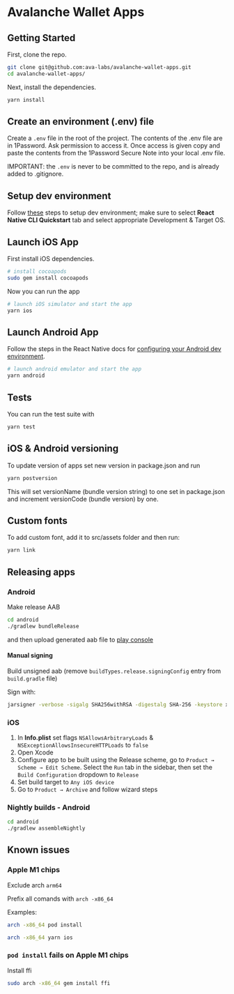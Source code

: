 # Avalanche Wallet Apps

## Getting Started

First, clone the repo.

```zsh
git clone git@github.com:ava-labs/avalanche-wallet-apps.git
cd avalanche-wallet-apps/
```

Next, install the dependencies.

```zsh
yarn install
```

## Create an environment (.env) file
Create a `.env` file in the root of the project. The contents of the .env file are in 1Password. Ask permission to access it. Once access is given copy and paste the contents from the 1Password Secure Note into your local .env file. 

IMPORTANT: the `.env` is never to be committed to the repo, and is already added to .gitignore. 

## Setup dev environment

Follow [these](https://reactnative.dev/docs/environment-setup) steps to setup dev environment; make sure to select 
**React Native CLI Quickstart** tab and select appropriate Development & Target OS.

## Launch iOS App

First install iOS dependencies.

```zsh
# install cocoapods
sudo gem install cocoapods
```

Now you can run the app

```zsh
# launch iOS simulator and start the app
yarn ios
```

## Launch Android App

Follow the steps in the React Native docs for [configuring your Android dev environment](https://reactnative.dev/docs/environment-setup).

```zsh
# launch android emulator and start the app
yarn android
```

## Tests

You can run the test suite with

```zsh
yarn test
```

## iOS & Android versioning

To update version of apps set new version in package.json and run
```zsh
yarn postversion
```
This will set versionName (bundle version string) to one set in package.json and increment versionCode (bundle version)
by one. 

## Custom fonts

To add custom font, add it to src/assets folder and then run: 
```zsh
yarn link
```

## Releasing apps

### Android

Make release AAB
```zsh
cd android
./gradlew bundleRelease
```
and then upload generated aab file to [play console](https://play.google.com/console)

#### Manual signing
Build unsigned aab (remove `buildTypes.release.signingConfig` entry from `build.gradle` file)

Sign with:
```zsh
jarsigner -verbose -sigalg SHA256withRSA -digestalg SHA-256 -keystore xample.jks bundle.aab keystoreAlias
```

### iOS

1. In **Info.plist** set flags `NSAllowsArbitraryLoads` & `NSExceptionAllowsInsecureHTTPLoads` to `false`
2. Open Xcode
3. Configure app to be built using the Release scheme, go to `Product → Scheme → Edit Scheme`. Select the `Run` tab in the sidebar, then set the `Build Configuration` dropdown to `Release`
4. Set build target to `Any iOS device`
5. Go to `Product → Archive` and follow wizard steps

### Nightly builds - Android
```zsh
cd android
./gradlew assembleNightly
```


## Known issues
### Apple M1 chips

Exclude arch `arm64`

Prefix all comands with `arch -x86_64`

Examples:
```zsh
arch -x86_64 pod install
```

```zsh
arch -x86_64 yarn ios
```

### `pod install` fails on Apple M1 chips

Install ffi
```zsh
sudo arch -x86_64 gem install ffi
```
